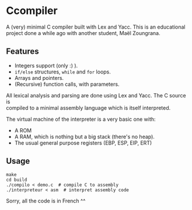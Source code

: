 # Ccompiler                                                                    
                                                                               
A (very) minimal C compiler built with Lex and Yacc. This is an educational    
project done a while ago with another student, Maël Zoungrana.                 
                                                                               
Features                                                                       
--------                                                                       
                                                                               
- Integers support (only :) ).                                                 
- `if/else` structures, `while` and `for` loops.                               
- Arrays and pointers.                                                         
- (Recursive) function calls, with parameters.                                 
                                                                               
                                                                               
All lexical analysis and parsing are done using Lex and Yacc. The C source is  
compiled to a minimal assembly language which is itself interpreted.           
                                                                               
The virtual machine of the interpreter is a very basic one with:               
                                                                               
- A ROM                                                                        
- A RAM, which is nothing but a big stack (there's no heap).                   
- The usual general purpose registers (EBP, ESP, EIP, ERT)                     
                                                                               
Usage                                                                          
-----                                                                          
                                                                               
    make                                                                       
    cd build                                                                   
    ./compilo < demo.c  # compile C to assembly                                
    ./interpreteur < asm  # interpret assembly code                            
                                                                               
Sorry, all the code is in French ^^       
